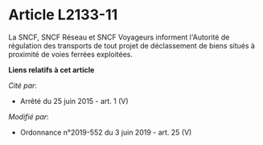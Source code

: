 # Article L2133-11

La SNCF, SNCF Réseau et SNCF Voyageurs informent l'Autorité de régulation des transports de tout projet de déclassement de
biens situés à proximité de voies ferrées exploitées.

**Liens relatifs à cet article**

_Cité par_:

  - Arrêté du 25 juin 2015 - art. 1 (V)

_Modifié par_:

  - Ordonnance n°2019-552 du 3 juin 2019 - art. 25 (V)
